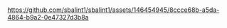 ### 
<!---<img src="https://www.codewars.com/users/balintvagyok1/badges/large">--> 
https://github.com/sbalint1/sbalint1/assets/146454945/8ccce68b-a5da-4864-b9a2-0e47327d3b8a

<!---![badge](https://github.com/sbalint1/sbalint1/assets/146454945/8ccce68b-a5da-4864-b9a2-0e47327d3b8a)  <svg width="300" height="20" viewBox="0 0 300 20" xmlns="http://www.w3.org/2000/svg">
    <path fill="#303133" d="M5.774 20L0 10 5.774 0h278.452v20z"/>
    <path fill="#303133" d="M190 0h50v20h-50z"/>
    <path fill="#1D1D1F" d="M238.774 20L233 10l5.774-10h55.452L300 10l-5.774 10z"/>
    <path fill="#EFEFEF" d="M245.139 13.52c.037-.013.061-.038.049-.1l-.074-.727c-.012-.062-.074-.05-.124-.037a4.723 4.723 0 0 1-1.01.123c-1.16 0-1.518-.641-1.518-2.454 0-1.924.333-2.59 1.517-2.59.395 0 .826.074 1.06.16.05.025.075-.012.075-.05l.05-.74c0-.061-.013-.074-.05-.086-.247-.099-.679-.173-1.258-.173-1.95 0-2.627 1.32-2.627 3.466 0 2.196.678 3.38 2.627 3.38.48 0 .962-.074 1.283-.173zm2.306-3.306c0-1.024.148-1.826.456-2.159.198-.21.457-.296 1.123-.296.654 0 .9.087 1.085.296.309.333.457 1.135.457 2.159 0 1.011-.148 1.924-.457 2.257-.185.21-.431.296-1.11.296-.641 0-.9-.086-1.098-.296-.308-.333-.456-1.246-.456-2.257zm4.33 0c0-1.246-.309-2.208-.753-2.726-.42-.469-1.011-.642-1.998-.642-.962 0-1.591.16-2.01.642-.457.506-.778 1.48-.778 2.726 0 1.233.333 2.294.777 2.812.42.469 1 .666 1.986.666.975 0 1.604-.197 2.023-.666.444-.518.752-1.579.752-2.812zm4.612 3.478c.827 0 1.542-.123 2.048-.259.074-.025.123-.074.123-.148V4.626c0-.074-.049-.123-.123-.123h-.937c-.074 0-.124.05-.124.123v2.196c0 .061-.012.11-.086.11-.148 0-.543-.086-.962-.086-2.097 0-2.997 1-2.997 3.343 0 2.529.616 3.503 3.058 3.503zm.987-1.122c0 .049-.012.098-.11.135-.21.074-.605.087-.877.087-1.615 0-1.825-.555-1.825-2.603 0-2.06.432-2.43 1.788-2.43.346 0 .765.05.938.111.062.025.086.087.086.148v4.552zm4.182-2.862c0-1.135.296-1.973 1.554-1.973 1.073 0 1.406.518 1.406 1.628 0 .407-.037.431-.148.431h-2.738c-.062 0-.074-.037-.074-.086zm3.799 3.626a.128.128 0 0 0 .086-.123v-.037l-.05-.654c-.024-.05-.061-.074-.123-.074-.012 0-.037.013-.061.013-.383.16-1.012.32-1.592.32-1.307 0-2.06-.394-2.06-2.035 0-.062.013-.086.075-.086h3.663c.21 0 .32-.111.32-.605v-.345c0-1.64-.468-2.862-2.503-2.862-2.06 0-2.776 1.468-2.776 3.417 0 1.887.58 3.43 3.035 3.43.79 0 1.455-.124 1.986-.359zm9.398.136c.407-1.283 1.58-5.575 1.74-6.377 0-.062-.025-.123-.075-.123h-1.01c-.063 0-.1.037-.124.11-.321 1.567-.962 4.22-1.283 5.428-.025.062-.05.074-.148.074-.086 0-.136-.012-.148-.074-.284-1.209-.888-3.86-1.197-5.427-.012-.062-.049-.111-.11-.111h-1.678c-.062 0-.099.037-.123.11-.309 1.567-.876 4.22-1.184 5.428-.013.062-.05.074-.148.074-.087 0-.136-.012-.148-.074-.297-1.209-.889-3.86-1.185-5.427-.012-.062-.024-.111-.086-.111h-1.085c-.062 0-.087.037-.087.11.16.815 1.246 5.107 1.64 6.39.013.05.05.099.1.099h1.566c.074 0 .11-.025.136-.099a117.3 117.3 0 0 0 1.32-5.39c.024-.062.049-.074.147-.074.087 0 .111.012.124.074.333 1.628.937 4.28 1.209 5.39.012.074.049.099.098.099h1.604c.086 0 .11-.025.135-.099zm4.91-5.674c1.06 0 1.455.235 1.455 1.184v.63c0 .049-.025.061-.074.073l-1.542.185c-1.813.222-2.097.864-2.097 2.048 0 1.344.617 1.776 2.763 1.776.827 0 1.591-.099 1.937-.21.135-.049.16-.11.16-.185v-4.44c0-1.443-.79-2.01-2.319-2.01-.826 0-1.443.086-1.912.221-.074.025-.086.1-.074.173l.087.605c.012.074.11.074.185.061.394-.061.986-.11 1.43-.11zm1.455 4.91c0 .036-.012.061-.111.086-.185.049-.605.074-.95.074-1.233 0-1.443-.124-1.443-1.098 0-.987.271-1.209 1.307-1.209h1.123c.05 0 .074.025.074.074v2.072zm3.157-5.477v6.216c0 .074.05.124.124.124h.913c.086.012.148-.037.148-.124V8.043c0-.062.012-.111.086-.148.185-.099.604-.123.826-.123.407 0 .74.024 1.049.074.061.012.086-.013.086-.05l.062-.79c0-.06-.013-.086-.074-.098-.272-.05-.753-.062-1.135-.062-.715 0-1.418.136-1.961.26-.074.012-.124.049-.124.123zm5.477 6.463c1.505 0 2.158-.42 2.158-1.875 0-.74-.345-1.22-1.406-1.924-1.011-.666-1.282-.851-1.282-1.394 0-.678.308-.74 1.22-.74.408 0 .876.062 1.197.111.05.013.099-.012.099-.05l.05-.789c0-.061-.038-.074-.075-.086-.333-.062-.826-.099-1.406-.099-1.616 0-2.183.506-2.183 1.777 0 .801.382 1.11 1.394 1.837 1.011.728 1.27.963 1.27 1.419 0 .777-.173.888-1.233.888a7.27 7.27 0 0 1-1.345-.123c-.05-.013-.099.012-.099.049l-.049.79c0 .061.037.073.074.086.382.074 1.036.123 1.616.123z" />
    <path fill="#141414" d="M36.51 17.36L40.606 10 36.51 2.64H7.05L2.951 10l4.097 7.36z"/>
    <path fill="#ECB613" d="M6.196 19L1 10l5.196-9h31.177l5.196 9-5.196 9H6.196zm29.966-2.078l4-6.922-4-6.922H7.397l-4 6.922 4 6.922h28.765z" />
  </svg>--> 
